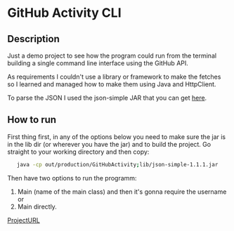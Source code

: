 # GitHub Activity CLI

## Description

Just a demo project to see how the program could run from the terminal building a single command line interface using the GitHub API.

As requirements I couldn't use a library or framework to make the fetches so I learned and managed how to make them using Java and HttpClient.

To parse the JSON I used the json-simple JAR that you can get [here](https://code.google.com/archive/p/json-simple/downloads).

## How to run

First thing first, in any of the options below you need to make sure the jar is in the lib dir (or wherever you have the jar) and to build the project.
Go straight to your working directory and then copy:

```bash
   java -cp out/production/GitHubActivity;lib/json-simple-1.1.1.jar
```

Then have two options to run the programm:

1. Main (name of the main class) and then it's gonna require the username or
2. Main <username> directly.

[ProjectURL](https://github.com/oligarc/GitCli)
